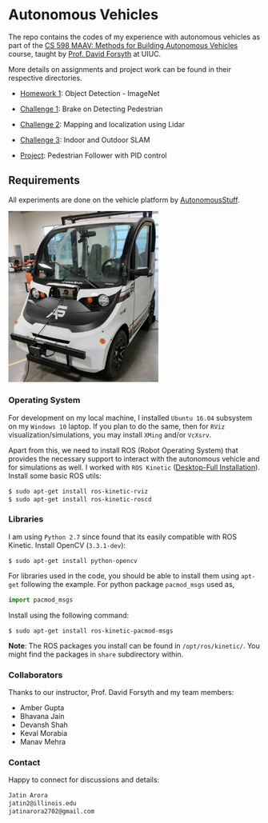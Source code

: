 # Autonomous Vehicles

The repo contains the codes of my experience with autonomous vehicles as part of the [CS 598 MAAV: Methods for Building Autonomous Vehicles](http://luthuli.cs.uiuc.edu/~daf/courses/MAAV-2020/598-2020-home.html) course, taught by [Prof. David Forsyth](http://luthuli.cs.uiuc.edu/~daf/) at UIUC. 

More details on assignments and project work can be found in their respective directories.

* [Homework 1](homework1): Object Detection - ImageNet

* [Challenge 1](challenge1): Brake on Detecting Pedestrian

* [Challenge 2](challenge2): Mapping and localization using Lidar

* [Challenge 3](challenge3): Indoor and Outdoor SLAM

* [Project](project): Pedestrian Follower with PID control

## Requirements

All experiments are done on the vehicle platform by [AutonomousStuff](https://autonomoustuff.com/).

<img src="autonomous_vehicle.jpg" alt="drawing" width="300"/>

### Operating System

For development on my local machine, I installed ```Ubuntu 16.04``` subsystem on my ```Windows 10``` laptop. If you plan to do the same, then for ```RViz``` visualization/simulations, you may install ```XMing``` and/or ```VcXsrv```.

Apart from this, we need to install ROS (Robot Operating System) that provides the necessary support to interact with the autonomous vehicle and for simulations as well. I worked with ```ROS Kinetic``` ([Desktop-Full Installation](http://wiki.ros.org/kinetic/Installation/Ubuntu)). Install some basic ROS utils:

```commandline
$ sudo apt-get install ros-kinetic-rviz
$ sudo apt-get install ros-kinetic-roscd
```

### Libraries

I am using ```Python 2.7``` since found that its easily compatible with ROS Kinetic. Install OpenCV (```3.3.1-dev```):

```commandline
$ sudo apt-get install python-opencv
```

For libraries used in the code, you should be able to install them using ```apt-get``` following the example. For python package ```pacmod_msgs``` used as,
```python
import pacmod_msgs
```
Install using the following command:
```commandline
$ sudo apt-get install ros-kinetic-pacmod-msgs
```

**Note**: The ROS packages you install can be found in ```/opt/ros/kinetic/```. You might find the packages in ```share``` subdirectory within.  

### Collaborators

Thanks to our instructor, Prof. David Forsyth and my team members: 
* Amber Gupta
* Bhavana Jain
* Devansh Shah
* Keval Morabia
* Manav Mehra

### Contact

Happy to connect for discussions and details: 

```
Jatin Arora
jatin2@illinois.edu
jatinarora2702@gmail.com
```